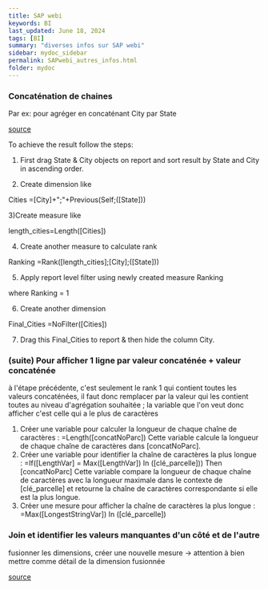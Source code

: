 ```yaml
---
title: SAP webi
keywords: BI
last_updated: June 18, 2024
tags: [BI]
summary: "diverses infos sur SAP webi"
sidebar: mydoc_sidebar
permalink: SAPwebi_autres_infos.html
folder: mydoc
---
```


### Concaténation de chaines

Par ex: pour agréger en concaténant City par State

[source](https://community.sap.com/t5/technology-blogs-by-members/string-aggregation-on-webi-report-level/ba-p/13168326)

To achieve the result follow the steps:

1) First drag State & City objects on report and sort result by State and City in ascending order.

2) Create dimension like

Cities =[City]+";"+Previous(Self;([State]))

3)Create measure like

length_cities=Length([Cities])

4) Create another measure to calculate rank

Ranking =Rank([length_cities];[City];([State]))

5) Apply report level filter using newly created measure Ranking

where Ranking = 1

6) Create another dimension

Final_Cities  =NoFilter([Cities])

7) Drag this Final_Cities to report & then hide the column City.

### (suite) Pour afficher 1 ligne par valeur concaténée + valeur concaténée
à l'étape précédente, c'est seulement le rank 1 qui contient toutes les valeurs concaténées, il faut donc remplacer par la valeur qui les contient toutes au niveau d'agrégation souhaitée ; la variable que l'on veut donc afficher c'est celle qui a le plus de caractères
1) Créer une variable pour calculer la longueur de chaque chaîne de caractères :
=Length([concatNoParc])
Cette variable calcule la longueur de chaque chaîne de caractères dans [concatNoParc].
2) Créer une variable pour identifier la chaîne de caractères la plus longue :
=If([LengthVar] = Max([LengthVar]) In ([clé_parcelle])) Then [concatNoParc]
Cette variable compare la longueur de chaque chaîne de caractères avec la longueur maximale dans le contexte de [clé_parcelle] et retourne la chaîne de caractères correspondante si elle est la plus longue.
3) Créer une mesure pour afficher la chaîne de caractères la plus longue :
=Max([LongestStringVar]) In ([clé_parcelle])



### Join et identifier les valeurs manquantes d'un côté et de l'autre

fusionner les dimensions, créer une nouvelle mesure -> attention à bien mettre comme détail de la dimension fusionnée

[source](https://japprendslabi.fr/sap/sap-bi-web-intelligence-fiori/croiser-les-dimensions-issues-de-requetes-differentes-dans-un-meme-tableau/)
